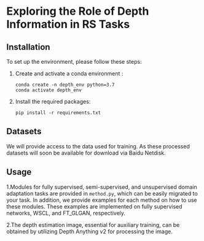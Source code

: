 # Exploring the Role of Depth Information in RS Tasks

## Installation
To set up the environment, please follow these steps:

1. Create and activate a conda environment :
    ```shell
    conda create -n depth_env python=3.7
    conda activate depth_env
    ```

2. Install the required packages:
    ```shell
    pip install -r requirements.txt
    ```

## Datasets
We will provide access to the data used for training. As these processed datasets will soon be available for download via Baidu Netdisk.


## Usage


1.Modules for fully supervised, semi-supervised, and unsupervised domain adaptation tasks are provided in `method.py`, which can be easily migrated to your task. In addition, we provide examples for each method on how to use these modules. These examples are implemented on fully supervised networks, WSCL, and FT_GLGAN, respectively.

2.The depth estimation image, essential for auxiliary training, can be obtained by utilizing Depth Anything v2 for processing the image.
